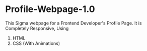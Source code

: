 # Profile-Webpage-1.0
This Sigma webpage for a Frontend Developer's Profile Page. It is Completely Responsive, Using
1. HTML
2. CSS
(With Animations)
